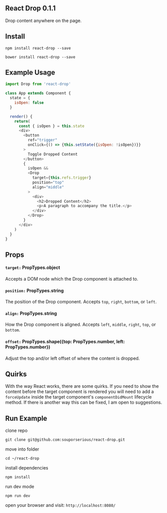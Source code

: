 ## React Drop 0.1.1

Drop content anywhere on the page.

## Install

`npm install react-drop --save`

`bower install react-drop --save`

## Example Usage

```javascript
import Drop from 'react-drop'

class App extends Component {
  state = {
    isOpen: false
  }

  render() {
    return(
      const { isOpen } = this.state
      <div>
        <button
          ref="trigger"
          onClick={() => {this.setState({isOpen: !isOpen})}}
        >
          Toggle Dropped Content
        </button>
        {
          isOpen &&
          <Drop
            target={this.refs.trigger}
            position="top"
            align="middle"
          >
            <div>
              <h2>Dropped Content</h2>
              <p>A paragraph to accompany the title.</p>
            </div>
          </Drop>
        }
      </div>
    )
  }
}
```

## Props

#### `target:` PropTypes.object

Accepts a DOM node which the Drop component is attached to.

#### `position:` PropTypes.string

The position of the Drop component. Accepts `top`, `right`, `bottom`, or `left`.

#### `align:` PropTypes.string

How the Drop component is aligned. Accepts `left`, `middle`, `right`, `top`, or `bottom`.

#### `offset:` PropTypes.shape({top: PropTypes.number, left: PropTypes.number})

Adjust the top and/or left offset of where the content is dropped.

## Quirks

With the way React works, there are some quirks. If you need to show the content before the target component is rendered you will need to add a `forceUpdate` inside the target component's `componentDidMount` lifecycle method. If there is another way this can be fixed, I am open to suggestions.

## Run Example

clone repo

`git clone git@github.com:souporserious/react-drop.git`

move into folder

`cd ~/react-drop`

install dependencies

`npm install`

run dev mode

`npm run dev`

open your browser and visit: `http://localhost:8080/`